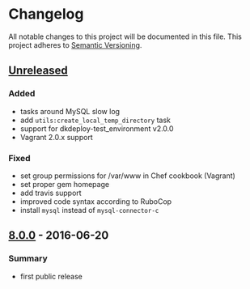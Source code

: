 # Changelog
All notable changes to this project will be documented in this file.
This project adheres to [Semantic Versioning](http://semver.org/).

## [Unreleased]
### Added
- tasks around MySQL slow log
- add `utils:create_local_temp_directory` task
- support for dkdeploy-test_environment v2.0.0
- Vagrant 2.0.x support

### Fixed
- set group permissions for /var/www in Chef cookbook (Vagrant)
- set proper gem homepage
- add travis support
- improved code syntax according to RuboCop
- install `mysql` instead of `mysql-connector-c`

## [8.0.0] - 2016-06-20
### Summary

- first public release

[Unreleased]: https://github.com/dkdeploy/dkdeploy-core/compare/master...develop
[8.0.0]: https://github.com/dkdeploy/dkdeploy-core/releases/tag/v8.0.0
